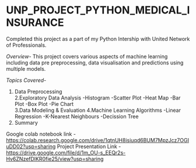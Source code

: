 # UNP_PROJECT_PYTHON_MEDICAL_INSURANCE
Completed this project as a part of my Python Intership with United Network of Professionals.

*Overview-* This project covers various aspects of machine learning including data pre preprocessing, data visualisation and predictions using multiple models. 

*Topics Covered-*
1. Data Preprocessing                       
2.Exploratory Data Analysis
-Histogram
-Scatter Plot
-Heat Map
-Bar Plot
-Box Plot
-Pie Chart         
3.Data Modeling & Evaluation
4.Machine Learning Algorithms
-Linear Regression
-K-Nearest Neighbours
-Decission Tree
5. Summary

Google colab notebook link - https://colab.research.google.com/drive/1qtnUH8isiuqd6BUM7MpzJcz7OGIuDD02?usp=sharing
Project Presentation Link - https://drive.google.com/file/d/1m_OU-s_EEQr2s-Hv6ZNzefDlKR0fie25/view?usp=sharing

